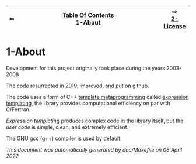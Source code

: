 
| ⇦ <br />  | [Table Of Contents](toc.md)<br />1-About<br /><img width=1000/> | ⇨ <br />[2-License](license.md)   |
| ----------- | ----------- | ----------- |



# 1-About


Development for this project originally took place during the years 2003-2008 

The code resurrected in 2019, improved, and put on github.

The code uses a form of C++ [template metaprogramming](https://en.wikipedia.org/wiki/Template_metaprogramming) called [expression templating](https://en.wikipedia.org/wiki/Expression_templates), the library provides computational efficiency on par with C/Fortran.

*Expression templating* produces complex code in the library itself, but the *user code* is simple, clean, and extremely efficient.

The GNU gcc (g++) compiler is used by default.



_This document was automatically generated by doc/Makefile on 08 April 2022_

